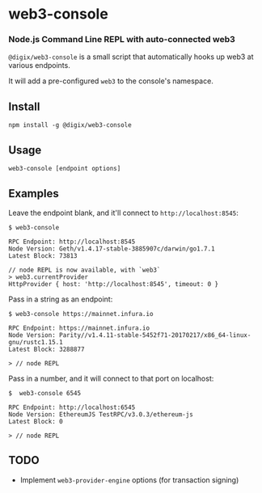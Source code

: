 # web3-console

### Node.js Command Line REPL with auto-connected web3

`@digix/web3-console` is a small script that automatically hooks up web3 at various endpoints.

It will add a pre-configured `web3` to the console's namespace.

## Install

```
npm install -g @digix/web3-console
```

## Usage

```
web3-console [endpoint options]
```

## Examples

Leave the endpoint blank, and it'll connect to `http://localhost:8545`:

```
$ web3-console

RPC Endpoint: http://localhost:8545
Node Version: Geth/v1.4.17-stable-3885907c/darwin/go1.7.1
Latest Block: 73813

// node REPL is now available, with `web3`
> web3.currentProvider
HttpProvider { host: 'http://localhost:8545', timeout: 0 }
```

Pass in a string as an endpoint:

```
$ web3-console https://mainnet.infura.io

RPC Endpoint: https://mainnet.infura.io
Node Version: Parity//v1.4.11-stable-5452f71-20170217/x86_64-linux-gnu/rustc1.15.1
Latest Block: 3288877

> // node REPL
```

Pass in a number, and it will connect to that port on localhost:

```
$  web3-console 6545

RPC Endpoint: http://localhost:6545
Node Version: EthereumJS TestRPC/v3.0.3/ethereum-js
Latest Block: 0

> // node REPL
```

## TODO

* Implement `web3-provider-engine` options (for transaction signing)
